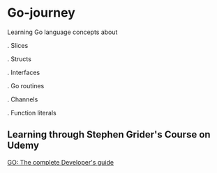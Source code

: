 # Go-journey

Learning Go language concepts about

  . Slices

  . Structs

  . Interfaces

  . Go routines

  . Channels

  . Function literals


## Learning through Stephen Grider's Course on Udemy

[GO: The complete Developer's guide](https://www.udemy.com/go-the-complete-developers-guide/)
